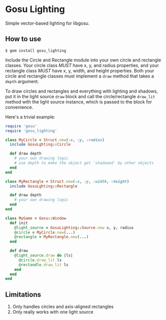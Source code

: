 Gosu Lighting
=============

Simple vector-based lighting for libgosu.

How to use
----------

```
$ gem install gosu_lighting
```

Include the Circle and Rectangle module into your own circle and rectangle classes. Your circle class _MUST_ have x, y, and radius properties, and your rectangle class _MUST_ have x, y, width, and height properties. Both your circle and rectangle classes must implement a `draw` method that takes a `depth` argument.

To draw circles and rectangles and everything with lighting and shadows, put it in the light source `draw` block and call the circle/rectangle `draw_lit` method with the light source instance, which is passed to the block for convenience.

Here's a trivial example:
```ruby
require 'gosu'
require 'gosu_lighting'

class MyCircle < Struct.new(:x, :y, :radius)
  include GosuLghting::Circle

  def draw depth
    # your own drawing logic
    # use depth to make the object get 'shadowed' by other objects
  end
end

class MyRectangle < Struct.new(:x, :y, :width, :height)
  include GosuLghting::Rectangle

  def draw depth
    # your own drawing logic
  end
end

class MyGame < Gosu::Window
  def init
    @light_source = GosuLighting::Source.new x, y, radius
    @circle = MyCircle.new(...)
    @rectangle = MyRectangle.new(...)
  end

  def draw
    @light_source.draw do |ls|
      @circle.draw_lit ls
      @rectandle.draw_lit ls
    end
  end
end
```

Limitations
-----------

1. Only handles circles and axis-aligned rectangles
2. Only really works with one light source

